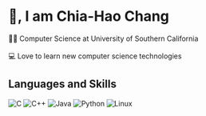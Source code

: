 # 👋, I am Chia-Hao Chang
👨‍🎓 Computer Science at University of Southern California <br> <br>
💻 Love to learn new computer science technologies
## Languages and Skills
![C](https://img.shields.io/badge/C-00599C?style=for-the-badge&logo=c&logoColor=white)
![C++](https://img.shields.io/badge/C%2B%2B-00599C?style=for-the-badge&logo=c%2B%2B&logoColor=white)
![Java](https://img.shields.io/badge/Java-ED8B00?style=for-the-badge&logo=java&logoColor=white)
![Python](https://img.shields.io/badge/Python-FFD43B?style=for-the-badge&logo=python&logoColor=darkgreen)
![Linux](https://img.shields.io/badge/Linux-FCC624?style=for-the-badge&logo=linux&logoColor=black)

[icons]: (https://github.com/alexandresanlim/Badges4-README.md-Profile#readme)
